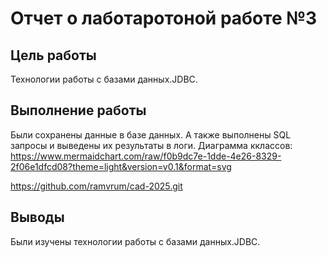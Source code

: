 # Отчет о лаботаротоной работе №3

## Цель работы

Технологии работы с базами данных.JDBC.

## Выполнение работы

Были сохранены данные в базе данных. А также выполнены SQL запросы и выведены их результаты в логи.
Диаграмма кклассов: https://www.mermaidchart.com/raw/f0b9dc7e-1dde-4e26-8329-2f06e1dfcd08?theme=light&version=v0.1&format=svg

https://github.com/ramvrum/cad-2025.git

## Выводы

Были изучены технологии работы с базами данных.JDBC.

